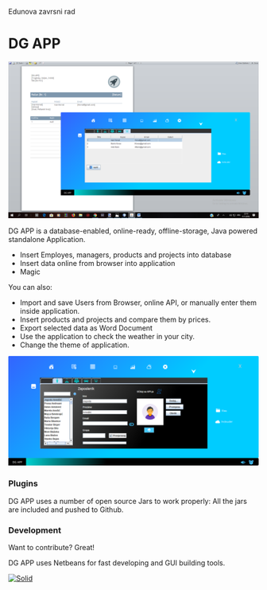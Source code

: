 
Edunova zavrsni rad 

# DG APP

![Screenshot](S1.png)

DG APP is a database-enabled, online-ready, offline-storage, Java powered standalone Application.

  - Insert Employes, managers, products and projects into database
  - Insert data online from browser into application
  - Magic

You can also:
  - Import and save Users from Browser, online API, or manually enter them inside application.
  - Insert products and projects and compare them by prices.
  - Export selected data as Word Document
  - Use the application to check the weather in your city.
  - Change the theme of application.

![Screenshot](S2.png)

### Plugins

DG APP uses a number of open source Jars to work properly:
All the jars are included and pushed to Github.

### Development

Want to contribute? Great!

DG APP uses Netbeans for fast developing and GUI building tools.


[![Solid](https://proxy-offline-browser.com/img/MM3-WebAssistant-Proxy-Offline-Browser-Java_powered.png)](https://nodesource.com/products/nsolid)  

